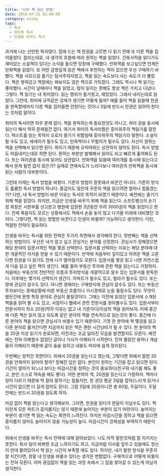 ```yaml
---
title: '나의 책 읽는 방법'
date: 2018-07-21 01:49:58
category: essay
tags:
  - 독서
  - 취미의 독서
  - 인생을 바꾸는 독서
---
```




과거에 나는 산만한 독자였다. 맘에 드는 책 한권을 고르면 다 읽기 전에 또 다른 책을 집어들었다. 끌리는대로, 내 생각의 흐름에 따라
원하는 책을 읽었다. 건축서적을 읽다가도 재미있는 소설책이 있다는 소식을 들으면 당장에 구매했다. 만화책을 보고싶으면 언제든 만화책을
읽었다. 또 어떤 감명깊게 읽은 책에서 추천하는 책이 있으면 우선 구매하기 바빴다. 책을 사모으길 즐기는 탐서주의자였고, 책을 읽는 속도보다
사는 속도가 더 빨랐다. 책은 쌓여갔고 책장에는 펴보지도 않은 책으로 가득찼다. 그래도 역시나 책 읽기는 좋아했다. 시간이 날때마다 책을
읽었고, 많이 읽지는 못해도 항상 책은 가지고 다녔다. 그렇다. 책 읽기는 내 취미였다. 읽는 행위가 즐거웠고, 재밌었다. 그래서 내키는대로
읽었다. 그런데, 취미에 규칙같은 강제가 생기면 어떻게 될까? 예를 들어 책을 읽을때 한권을 완독할때까지 다른 책을 집어들면 안된다는 것이나
3일에 반드시 한권은 읽어야 한다는 것처럼 말이다.

  

취미의 독서라면 아무 문제 없다. 책을 완독하는게 중요한것도 아니고, 여러 권을 동시에 읽는다 해서 딱히 문제될건 없다. 여기서 취미의
독서라함은 흥미위주의 책읽기를 말한다. 텍스트를 읽는 목적이 오로지 즐기기 위함일때 흥미위주의 책읽기라 말한다. 소설이 될 수도 있고,
에세이가 될수도 있고, 만화책이나 무협지가 될수도 있다. 자신이 원하는 책을 선택해서 읽으면 된다. 취미기 때문에 규칙따위는 상관하지 않아도
된다. 독서 방법도 마음내키는데로 하면 된다. 원하는 부분만 발췌해서 읽어도 되고 빠르게 훑어봐도 된다. 또는 여러권을 동시에 읽어도
상관없다. 만화책을 읽을때 여러개를 동시에 읽는다고 해서 문제 될껀 없지 않은가? 실제로 연재속도가 느리다보니 여러권의 만화책을 동시에 읽는
사람이 대부분이다.

  

그런데 이제는 독서 방법을 바꿨다. 기존의 방법이 잘못돼서 바꾼건 아니다. 기존의 방식도 훌륭한 독서 방법의 하나다. 즐겁지도 않은데 꾸준히
책을 읽으려면 얼마나 힘들겠는가? 다만, 내 독서 방법이 바뀐 이유는 독서의 목적이 바꼈기 때문이다. 예전에는 즐기기 위해 책을 읽었다.
하지만, 지금은 인생을 바꾸기 위해 책을 읽는다. 소프트뱅크의 손기정 회장은 시한부를 선고받고 병원에 입원한 3년동안 무려 3000권의 책을
읽었다고 한다. 언제 죽을지도 모르는 상황에서도 책에서 손을 놓지 않고 다가올 미래에 대비했던 것이다. 그렇다면, 책 읽는 방법만 바꾼다고
인생이 바뀔까? 가능하다고 생각한다. 다만, 적절한 전략이 필요하다.

  

인생을 바꾸는 독서를 위한 전략은 두가지 측면에서 생각해야 한다. 첫번째는 책을 선택하는 방법이다. 우선은 내가 알고 싶고 관심가는 분야를
선정한다. 관심사가 정해졌으면 해당 분야의 입문서격인 책을 몇권 선택한다. 입문서를 선택하는 이유는 해당 분야에 대한 개괄적인 지식을 얻을
수 있기 때문이다. 만약에 처음부터 깊이있고 어려운 책을 고른다면 한권을 다 읽기도 전에 나가 떨어질지도 모른다. 입문서를 몇권 읽고 나면
자연스럽게 다음 읽고 싶은 책이 생긴다. 예를 들어 부동산 투자에 관한 책을 읽는다고 가정하자. 처음에는 부동산의 전반적인 흐름과 투자방식을
개괄적으로 알수 있는 입문서를 완독한다. 이후에는 몇가지 선택지가 생긴다. 아파트가 될수도 있고, 빌라가 될수도 있다. 또는 땅에 관심이
갈수도 있다. 아니면 경매라는 구매방식에 관심이 갈수도 있다. 또는 부동산 투자보다는 경제상황에 따른 부동산 흐름이나 거시경제로 눈을
돌릴수도 있다. 무엇이 됐든간에 분명 특정 분야로 관심이 쏠릴것이다. 그때는 이전에 읽었던 입문서에 소개된 책들을 읽어 볼 수도 있고,
서점이나 웹에서 관련 전문서를 찾아볼수도 있다. 입문서부터 전문서까지 최소 20권(딱히 이유는 없고 내 기준이다)이상의 책을 읽어보자. 이때
중간에 다른 책은 읽지 않고 되도록 같은 분야의 책을 연속적으로 읽는것이 좋다. 중간에 다른 분야의 책을 읽으면 관심사가 바뀔수 있기
때문이다. 기껏 한 분야에 책 몇권을 읽고 다른 분야로 옮겨간다면 지금까지 읽은 책은 괜한 시간낭비가 될 수 있다. 한 분야의 책을 20권
이상 읽기가 완료되면, 이전과는 조금 달라진 모습을 발견할지도 모른다. 예전에는 전혀 이해할수 없었던 글이나 기사가 이해되기 시작한다. 전혀
몰랐던 용어나 개념들이 이해되기 때문에 글이 술술 읽히고 내용도 머리에 쉽게 정리된다.

  

두번째는 양적인 측면이다. 위에서 20권을 읽는다고 했는데, 그렇다면 위에서 말한 20권을 언제까지 읽어야 할까? 정해진 답은 없다. 본인이
원하는 기간을 잡고 읽으면 된다. 기간이 얼마가 되느냐 보다는 마감시간을 정하는 것이 중요하다(친구와 내기를 해도 좋고, 본인 스스로 약속을
해도 좋다). 어떤 분야의 책, 20권을 읽는다고 가정하자. 책마다 양이 다르기 때문에 딱 잘라 말하기는 힘들지만, 한 권당 평균 3일을
잡자(느리게 읽거나 시간이 없으면 더 길게 잡아도 된다). 그럼 3일에 20권이니깐 총 60일, 두달이다. 두달 안에는 반드시 20권을
읽도록 하자.

  

마감 없이 책을 읽는다고 생각해보자. 그러면, 한권을 읽다가 한달이 지날수도 있다. 책이란게 모든 파트가 흥미롭지는 않기 때문에 늘어지는
부분이 있기 마련이다. 늘어지는 부분이 생기면 책 읽는 속도는 확연히 느려진다. 하지만 마감시간을 정하고 책을 읽으면 흥미롭지 않아도
늘어지지 않을 가능성이 높다. 마감시간이 강제성을 부여하기 때문이다.

  

위에서 인생을 바꾸는 독서 전략에 대해 알아보았다. 나도 아직 말한것처럼 잘 지키지는 못한다. 회사 일이 바쁘면 조금 느려지기도 하고,
지금처럼 이사를 앞두고 있을때도 정신이 딴데 팔려있어서 책 읽는 시간이 부족할 때도 있다. 하지만, 내가 말한 방식을 꾸준히 잘 지킨다면,
정말 내 인생을 바꿀수 있다는 생각은 변함없다. 구체적으로 어떻게 바뀔지는 전혀 모른다. 아마 끊임없이 책을 읽는 과정 속에서 그 답을
찾아갈 수 있는게 아닐까 생각한다.



